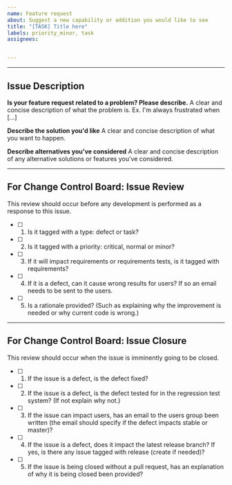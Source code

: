 ```yaml
---
name: Feature request
about: Suggest a new capability or addition you would like to see
title: "[TASK] Title here"
labels: priority_minor, task
assignees:


---
```


--------
Issue Description
--------

**Is your feature request related to a problem? Please describe.**
A clear and concise description of what the problem is. Ex. I'm always frustrated when [...]

**Describe the solution you'd like**
A clear and concise description of what you want to happen.

**Describe alternatives you've considered**
A clear and concise description of any alternative solutions or features you've considered.

----------------
For Change Control Board: Issue Review
----------------
This review should occur before any development is performed as a response to this issue.
- [ ] 1. Is it tagged with a type: defect or task?
- [ ] 2. Is it tagged with a priority: critical, normal or minor?
- [ ] 3. If it will impact requirements or requirements tests, is it tagged with requirements?
- [ ] 4. If it is a defect, can it cause wrong results for users? If so an email needs to be sent to the users.
- [ ] 5. Is a rationale provided? (Such as explaining why the improvement is needed or why current code is wrong.)

-------
For Change Control Board: Issue Closure
-------
This review should occur when the issue is imminently going to be closed.
- [ ] 1. If the issue is a defect, is the defect fixed?
- [ ] 2. If the issue is a defect, is the defect tested for in the regression test system?  (If not explain why not.)
- [ ] 3. If the issue can impact users, has an email to the users group been written (the email should specify if the defect impacts stable or master)?
- [ ] 4. If the issue is a defect, does it impact the latest release branch? If yes, is there any issue tagged with release (create if needed)?
- [ ] 5. If the issue is being closed without a pull request, has an explanation of why it is being closed been provided?
